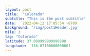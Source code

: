 ```yaml
---
layout: post
title:  "Colorado"
subtitle: "This is the post subtitle"
date:   2022-04-12 17:05:54 -0700
background: '/img/post1Header.jpg'
mile: 3
tag: "Colorado"
latitude: 37.009999999999998
longitude: -116.67100000000001
---
```

